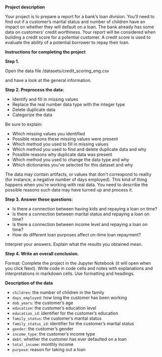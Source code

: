 **Project description** 

Your project is to prepare a report for a bank’s loan division. You’ll need to find out if a customer’s marital status and number of children have an impact on whether they will default on a loan. The bank already has some data on customers’ credit worthiness.
Your report will be considered when building a credit score for a potential customer. A credit score is used to evaluate the ability of a potential borrower to repay their loan.

**Instructions for completing the project**

**Step 1.**

Open the data file /datasets/credit_scoring_eng.csv 

and have a look at the general information.


**Step 2. Preprocess the data:**

* Identify and fill in missing values
* Replace the real number data type with the integer type
* Delete duplicate data
* Categorize the data

Be sure to explain:
* Which missing values you identified
* Possible reasons these missing values were present
* Which method you used to fill in missing values
* Which method you used to find and delete duplicate data and why
* Possible reasons why duplicate data was present
* Which method you used to change the data type and why
* Which dictionaries you've selected for this dataset and why

The data may contain artifacts, or values that don't correspond to reality (for instance, a negative number of days employed). This kind of thing happens when you're working with real data. You need to describe the possible reasons such data may have turned up and process it.

**Step 3. Answer these questions:**

* Is there a connection between having kids and repaying a loan on time?
* Is there a connection between marital status and repaying a loan on time?
* Is there a connection between income level and repaying a loan on time?
* How do different loan purposes affect on-time loan repayment?

Interpret your answers. Explain what the results you obtained mean.

**Step 4. Write an overall conclusion.**

Format:
Complete the project in the Jupyter Notebook (it will open when you click Next). Write code in code cells and notes with explanations and interpretations in markdown cells. Use formatting and headings.


**Description of the data**

* `children`: the number of children in the family
* `days_employed`: how long the customer has been working
* `dob_years`: the customer’s age
* `education`: the customer’s education level
* `education_id`: identifier for the customer’s education
* `family_status`: the customer’s marital status
* `family_status_id`: identifier for the customer’s marital status
* `gender`: the customer’s gender
* `income_type`: the customer’s income type
* `debt`: whether the customer has ever defaulted on a loan
* `total_income`: monthly income
* `purpose`: reason for taking out a loan
